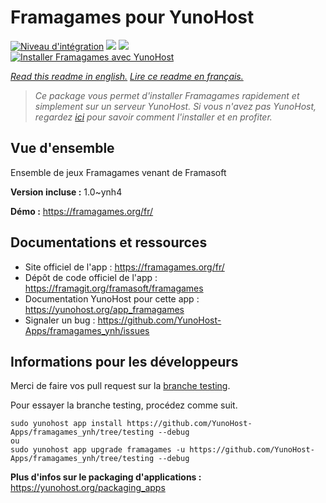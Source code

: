 # Framagames pour YunoHost

[![Niveau d'intégration](https://dash.yunohost.org/integration/framagames.svg)](https://dash.yunohost.org/appci/app/framagames) ![](https://ci-apps.yunohost.org/ci/badges/framagames.status.svg) ![](https://ci-apps.yunohost.org/ci/badges/framagames.maintain.svg)  
[![Installer Framagames avec YunoHost](https://install-app.yunohost.org/install-with-yunohost.svg)](https://install-app.yunohost.org/?app=framagames)

*[Read this readme in english.](./README.md)*
*[Lire ce readme en français.](./README_fr.md)*

> *Ce package vous permet d'installer Framagames rapidement et simplement sur un serveur YunoHost.
Si vous n'avez pas YunoHost, regardez [ici](https://yunohost.org/#/install) pour savoir comment l'installer et en profiter.*

## Vue d'ensemble

Ensemble de jeux Framagames venant de Framasoft

**Version incluse :** 1.0~ynh4

**Démo :** https://framagames.org/fr/

## Documentations et ressources

* Site officiel de l'app : https://framagames.org/fr/
* Dépôt de code officiel de l'app :  https://framagit.org/framasoft/framagames
* Documentation YunoHost pour cette app : https://yunohost.org/app_framagames
* Signaler un bug : https://github.com/YunoHost-Apps/framagames_ynh/issues

## Informations pour les développeurs

Merci de faire vos pull request sur la [branche testing](https://github.com/YunoHost-Apps/framagames_ynh/tree/testing).

Pour essayer la branche testing, procédez comme suit.
```
sudo yunohost app install https://github.com/YunoHost-Apps/framagames_ynh/tree/testing --debug
ou
sudo yunohost app upgrade framagames -u https://github.com/YunoHost-Apps/framagames_ynh/tree/testing --debug
```

**Plus d'infos sur le packaging d'applications :** https://yunohost.org/packaging_apps